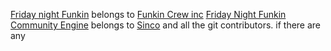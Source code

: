 [Friday night Funkin](https://www.newgrounds.com/portal/view/770371) belongs to [Funkin Crew inc](https://github.com/FunkinCrew)
[Friday Night Funkin Community Engine](https://github.com/sphis-Sinco/CommunityEngine) belongs to [Sinco](https://www.youtube.com/@sphis-Sinco) and all the git contributors. if there are any